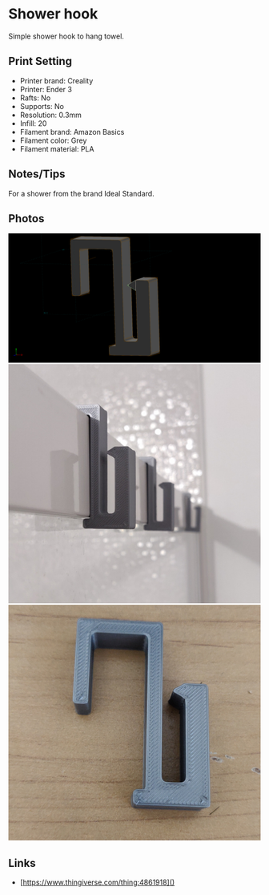 # Shower hook

Simple shower hook to hang towel.

## Print Setting

- Printer brand: Creality
- Printer: Ender 3
- Rafts: No
- Supports: No
- Resolution: 0.3mm
- Infill: 20
- Filament brand: Amazon Basics
- Filament color: Grey
- Filament material: PLA

## Notes/Tips

For a shower from the brand Ideal Standard.

## Photos

![](./shower-hook.png)
![](./on-shower.jpg)
![](./profile.jpg)

## Links

- [https://www.thingiverse.com/thing:4861918]()